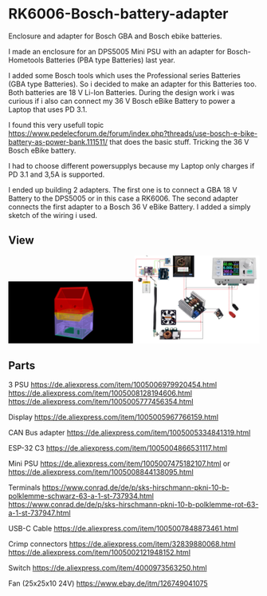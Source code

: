 # RK6006-Bosch-battery-adapter
Enclosure and adapter for Bosch GBA and Bosch ebike batteries.

I made an enclosure for an DPS5005 Mini PSU with an adapter for Bosch-Hometools Batteries (PBA type Batteries) last year.

I added some Bosch tools which uses the Professional series Batteries (GBA type Batteries). So i decided to make an adapter for this Batteries too. Both batteries are 18 V Li-Ion Batteries. During the design work i was curious if i also can connect my 36 V Bosch eBike Battery to power a Laptop that uses PD 3.1.

I found this very usefull topic https://www.pedelecforum.de/forum/index.php?threads/use-bosch-e-bike-battery-as-power-bank.111511/ that does the basic stuff. Tricking the 36 V Bosch eBike battery.

I had to choose different powersupplys because my Laptop only charges if PD 3.1 and 3,5A is supported.

I ended up building 2 adapters. The first one is to connect a GBA 18 V Battery to the DPS5005 or in this case a RK6006. 
The second adapter connects the first adapter to a Bosch 36 V eBike Battery. 
I added a simply sketch of the wiring i used. 



## View
<p align="center">
<img src="ISO.png" width="250"> 
<img src="Skizze.png" width="250"> 
</p>


## Parts
3 PSU
https://de.aliexpress.com/item/1005006979920454.html
https://de.aliexpress.com/item/1005008128194606.html
https://de.aliexpress.com/item/1005005777456354.html

Display
https://de.aliexpress.com/item/1005005967766159.html

CAN Bus adapter
https://de.aliexpress.com/item/1005005334841319.html

ESP-32 C3
https://de.aliexpress.com/item/1005004866531117.html

Mini PSU
https://de.aliexpress.com/item/1005007475182107.html
or
https://de.aliexpress.com/item/1005008844138095.html

Terminals
https://www.conrad.de/de/p/sks-hirschmann-pkni-10-b-polklemme-schwarz-63-a-1-st-737934.html
https://www.conrad.de/de/p/sks-hirschmann-pkni-10-b-polklemme-rot-63-a-1-st-737947.html

USB-C Cable
https://de.aliexpress.com/item/1005007848873461.html

Crimp connectors
https://de.aliexpress.com/item/32839880068.html
https://de.aliexpress.com/item/1005002121948152.html

Switch
https://de.aliexpress.com/item/4000973563250.html

Fan (25x25x10 24V)
https://www.ebay.de/itm/126749041075
